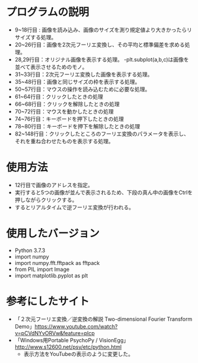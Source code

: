 # プログラムの説明
  - 9~18行目 : 画像を読み込み、画像のサイズを測り規定値より大きかったらリサイズする処理。
  - 20~26行目：画像を2次元フーリエ変換し、その平均と標準偏差を求める処理。
  - 28,29行目：オリジナル画像を表示する処理。
    -plt.subplot(a,b,c)は画像を並べて表示させるためのモノ。
  - 31~33行目：2次元フーリエ変換した画像を表示する処理。
  - 35~48行目：画像と同じサイズの枠を表示する処理。
  - 50~57行目：マウスの操作を読み込むために必要な処理。
  - 61~64行目：クリックしたときの処理
  - 66~68行目：クリックを解除したときの処理
  - 70~72行目：マウスを動かしたときの処理
  - 74~76行目：キーボードを押下したときの処理
  - 78~80行目：キーボードを押下を解除したときの処理
  - 82~148行目：クリックしたところのフーリエ変換のパラメータを表示し、それを重ね合わせたものを表示する処理。
  
# 使用方法
  - 12行目で画像のアドレスを指定。
  - 実行すると5つの画像が並んで表示されるため、下段の真ん中の画像をCtrlを押しながらクリックする。
  - するとリアルタイムで逆フーリエ変換が行われる。
  
# 使用したバージョン
  - Python 3.7.3
  - import numpy
  - import numpy.fft.fftpack as fftpack
  - from PIL import Image
  - import matplotlib.pyplot as plt
  
# 参考にしたサイト
  - 「２次元フーリエ変換／逆変換の解説 Two-dimensional Fourier Transform Demo」https://www.youtube.com/watch?v=pCVdNYvORVw&feature=plcp
  - 「Windows用Portable PsychoPy / VisionEgg」 http://www.s12600.net/psy/etc/python.html
    - 表示方法をYouTubeの表示のように変更した。
